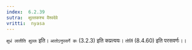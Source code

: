 ```yaml
---
index:  6.2.39
sutra:  क्षुल्लकश्च वैश्वदेवे
vritti:  nyasa
---
```


`क्षुधं लातीति क्षुल्लः` इति। `आतोऽनुपसर्गे कः` (3.2.3) इति कप्रत्ययः। `तोर्लि` (8.4.60) इति परसवर्णः।।

